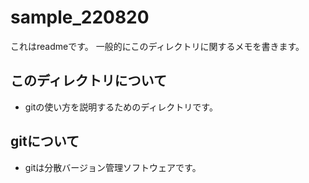 # sample_220820

これはreadmeです。
一般的にこのディレクトリに関するメモを書きます。

## このディレクトリについて
- gitの使い方を説明するためのディレクトリです。

## gitについて
- gitは分散バージョン管理ソフトウェアです。